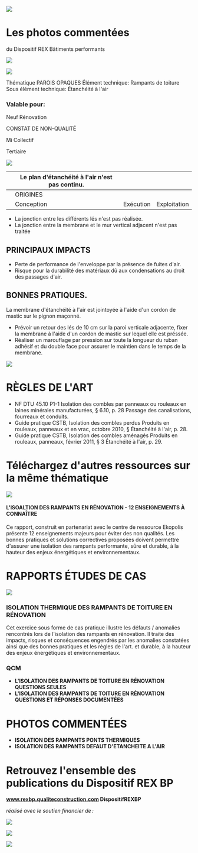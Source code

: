 ![](<images/Jonction membrane d'étanchéité à l'air et mur maçonné/_page_0_Picture_0.jpeg>)

# Les photos commentées

du Dispositif REX Bâtiments performants

![](<images/Jonction membrane d'étanchéité à l'air et mur maçonné/_page_0_Picture_3.jpeg>)

![](<images/Jonction membrane d'étanchéité à l'air et mur maçonné/_page_0_Picture_4.jpeg>)

Thématique PAROIS OPAQUES Élément technique: Rampants de toiture Sous élément technique: Étanchéité à l'air

### Valable pour:

 Neuf Rénovation

CONSTAT DE NON-QUALITÉ

 Mi Collectif

Tertiaire

![](<images/Jonction membrane d'étanchéité à l'air et mur maçonné/_page_0_Picture_11.jpeg>)

|  | Le plan d'étanchéité à l'air n'est pas continu. |           |              |
|--|-------------------------------------------------|-----------|--------------|
|  | ORIGINES                                        |           |              |
|  | Conception                                      | Exécution | Exploitation |

- La jonction entre les différents lés n'est pas réalisée.
- La jonction entre la membrane et le mur vertical adjacent n'est pas traitée

## PRINCIPAUX IMPACTS

- Perte de performance de l'enveloppe par la présence de fuites d'air.
- Risque pour la durabilité des matériaux dû aux condensations au droit des passages d'air.

## BONNES PRATIQUES.

La membrane d'étanchéité à l'air est jointoyée à l'aide d'un cordon de mastic sur le pignon maçonné.

- Prévoir un retour des lés de 10 cm sur la paroi verticale adjacente, fixer la membrane à l'aide d'un cordon de mastic sur lequel elle est préssée.
- Réaliser un marouflage par pression sur toute la longueur du ruban adhésif et du double face pour assurer le maintien dans le temps de la membrane.

![](<images/Jonction membrane d'étanchéité à l'air et mur maçonné/_page_0_Picture_23.jpeg>)

# RÈGLES DE L'ART

- NF DTU 45.10 P1-1 Isolation des combles par panneaux ou rouleaux en laines minérales manufacturées, § 6.10, p. 28 Passage des canalisations, fourreaux et conduits.
- Guide pratique CSTB, Isolation des combles perdus Produits en rouleaux, panneaux et en vrac, octobre 2010, § Étanchéité à l'air, p. 28.
- Guide pratique CSTB, Isolation des combles aménagés Produits en rouleaux, panneaux, février 2011, § 3 Étanchéité à l'air, p. 29.

# Téléchargez d'autres ressources sur la même thématique

![](<images/Jonction membrane d'étanchéité à l'air et mur maçonné/_page_1_Picture_6.jpeg>)

#### **L'ISOALTION DES RAMPANTS EN RÉNOVATION - 12 ENSEIGNEMENTS À CONNAÎTRE**

Ce rapport, construit en partenariat avec le centre de ressource Ekopolis présente 12 enseignements majeurs pour éviter des non qualités. Les bonnes pratiques et solutions correctives proposées doivent permettre d'assurer une isolation des rampants performante, sûre et durable, à la hauteur des enjeux énergétiques et environnementaux.

# RAPPORTS ÉTUDES DE CAS

![](<images/Jonction membrane d'étanchéité à l'air et mur maçonné/_page_1_Picture_10.jpeg>)

### **ISOLATION THERMIQUE DES RAMPANTS DE TOITURE EN RÉNOVATION**

Cet exercice sous forme de cas pratique illustre les défauts / anomalies rencontrés lors de l'isolation des rampants en rénovation. Il traite des impacts, risques et conséquences engendrés par les anomalies constatées ainsi que des bonnes pratiques et les règles de l'art. et durable, à la hauteur des enjeux énergétiques et environnementaux.

### QCM

- **L'ISOLATION DES RAMPANTS DE TOITURE EN RÉNOVATION QUESTIONS SEULES**
- **L'ISOLATION DES RAMPANTS DE TOITURE EN RÉNOVATION QUESTIONS ET RÉPONSES DOCUMENTÉES**

# PHOTOS COMMENTÉES

- **ISOLATION DES RAMPANTS PONTS THERMIQUES**
- **ISOLATION DES RAMPANTS DEFAUT D'ETANCHEITE A L'AIR**

# Retrouvez l'ensemble des publications du Dispositif REX BP

**www.rexbp.qualiteconstruction.com DispositifREXBP**

*réalisé avec le soutien financier de :*

![](<images/Jonction membrane d'étanchéité à l'air et mur maçonné/_page_1_Picture_23.jpeg>)

![](<images/Jonction membrane d'étanchéité à l'air et mur maçonné/_page_1_Picture_24.jpeg>)

![](<images/Jonction membrane d'étanchéité à l'air et mur maçonné/_page_1_Picture_25.jpeg>)